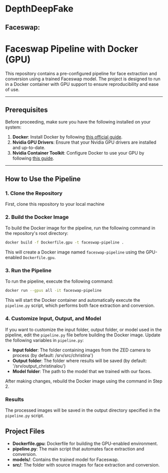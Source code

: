 # DepthDeepFake


## Faceswap:

# Faceswap Pipeline with Docker (GPU)

This repository contains a pre-configured pipeline for face extraction and conversion using a trained Faceswap model. The project is designed to run in a Docker container with GPU support to ensure reproducibility and ease of use.

---

## Prerequisites

Before proceeding, make sure you have the following installed on your system:

1. **Docker**: Install Docker by following [this official guide](https://docs.docker.com/get-docker/).
2. **Nvidia GPU Drivers**: Ensure that your Nvidia GPU drivers are installed and up-to-date.
3. **Nvidia Container Toolkit**: Configure Docker to use your GPU by following [this guide](https://docs.nvidia.com/datacenter/cloud-native/container-toolkit/install-guide.html).

---

## How to Use the Pipeline

### 1. Clone the Repository

First, clone this repository to your local machine

### 2. Build the Docker Image

To build the Docker image for the pipeline, run the following command in the repository's root directory:
```bash
docker build -f Dockerfile.gpu -t faceswap-pipeline .
```

This will create a Docker image named `faceswap-pipeline` using the GPU-enabled `Dockerfile.gpu`.


### 3. Run the Pipeline

To run the pipeline, execute the following command:
```bash
docker run --gpus all -it faceswap-pipeline
```

This will start the Docker container and automatically execute the `pipeline.py` script, which performs both face extraction and conversion.


### 4. Customize Input, Output, and Model

If you want to customize the input folder, output folder, or model used in the pipeline, edit the `pipeline.py` file before building the Docker image. Update the following variables in `pipeline.py`:

- **Input folder**: The folder containing images from the ZED camera to process (by default: /srv/src/christina')
- **Output folder**: The folder where results will be saved (by default: '/srv/output_christinalou') 
- **Model folder**: The path to the model that we trained with our faces.

After making changes, rebuild the Docker image using the command in Step 2.

### Results

The processed images will be saved in the output directory specified in the `pipeline.py` script.

## Project Files

- **Dockerfile.gpu**: Dockerfile for building the GPU-enabled environment.
- **pipeline.py**: The main script that automates face extraction and conversion.
- **models/**: Contains the trained model for Faceswap.
- **src/**: The folder with source images for face extraction and conversion.


